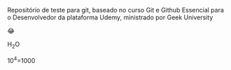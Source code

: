 Repositório de teste para git, baseado no curso Git e Github Essencial para o Desenvolvedor da plataforma Udemy, ministrado por Geek University


:joy:

H<sub>2</sub>O

10<sup>4</sup>=1000


